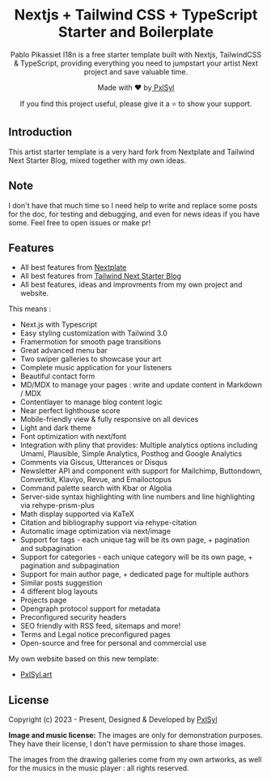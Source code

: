 <h1 align=center>Nextjs + Tailwind CSS + TypeScript Starter and Boilerplate</h1>

<p align=center>Pablo Pikassiet I18n is a free starter template built with Nextjs, TailwindCSS & TypeScript, providing everything you need to jumpstart your artist Next project and save valuable time.</p>

<p align=center>Made with ♥ by<a href="https://www.pxlsyl.art"> PxlSyl</a></p>
<p align=center> If you find this project useful, please give it a ⭐ to show your support. </p>

## Introduction

This artist starter template is a very hard fork from Nextplate and Tailwind Next Starter Blog, mixed together with my own ideas.

## Note

I don't have that much time so I need help to write and replace some posts for the doc, for testing and debugging, and even for news ideas if you have some. Feel free to open issues or make pr!

## Features

- All best features from [Nextplate](https://github.com/zeon-studio/nextplate)
- All best features from [Tailwind Next Starter Blog](https://github.com/timlrx/tailwind-nextjs-starter-blog)
- All best features, ideas and improvments from my own project and website.

This means :

- Next.js with Typescript
- Easy styling customization with Tailwind 3.0
- Framermotion for smooth page transitions
- Great advanced menu bar
- Two swiper galleries to showcase your art
- Complete music application for your listeners
- Beautiful contact form
- MD/MDX to manage your pages : write and update content in Markdown / MDX
- Contentlayer to manage blog content logic
- Near perfect lighthouse score
- Mobile-friendly view & fully responsive on all devices
- Light and dark theme
- Font optimization with next/font
- Integration with pliny that provides:
  Multiple analytics options including Umami, Plausible, Simple Analytics, Posthog and Google Analytics
- Comments via Giscus, Utterances or Disqus
- Newsletter API and component with support for Mailchimp, Buttondown, Convertkit, Klaviyo, Revue, and Emailoctopus
- Command palette search with Kbar or Algolia
- Server-side syntax highlighting with line numbers and line highlighting via rehype-prism-plus
- Math display supported via KaTeX
- Citation and bibliography support via rehype-citation
- Automatic image optimization via next/image
- Support for tags - each unique tag will be its own page, + pagination and subpagination
- Support for categories - each unique category will be its own page, + pagination and subpagination
- Support for main author page, + dedicated page for multiple authors
- Similar posts suggestion
- 4 different blog layouts
- Projects page
- Opengraph protocol support for metadata
- Preconfigured security headers
- SEO friendly with RSS feed, sitemaps and more!
- Terms and Legal notice preconfigured pages
- Open-source and free for personal and commercial use

My own website based on this new template:

- [PxlSyl.art](https://www.pxlsyl.art/)

## License

Copyright (c) 2023 - Present, Designed & Developed by [PxlSyl](https://www.pxlsyl.art/fr)

**Image and music license:** The images are only for demonstration purposes. They have their license, I don't have permission to share those images.

The images from the drawing galleries come from my own artworks, as well for the musics in the music player : all rights reserved.
